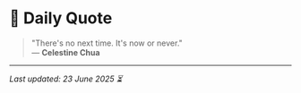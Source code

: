 # 📜 Daily Quote

> "There's no next time. It's now or never."  
> — **Celestine Chua**

---

_Last updated: 23 June 2025 ⏳_
